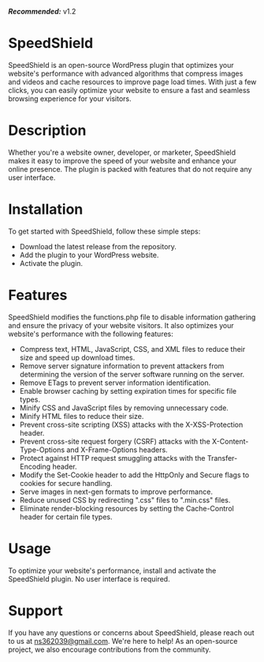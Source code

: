 ***Recommended:*** v1.2
# SpeedShield
SpeedShield is an open-source WordPress plugin that optimizes your website's performance with advanced algorithms that compress images and videos and cache resources to improve page load times. With just a few clicks, you can easily optimize your website to ensure a fast and seamless browsing experience for your visitors.

# Description
Whether you're a website owner, developer, or marketer, SpeedShield makes it easy to improve the speed of your website and enhance your online presence. The plugin is packed with features that do not require any user interface.

# Installation
To get started with SpeedShield, follow these simple steps:

* Download the latest release from the repository.
* Add the plugin to your WordPress website.
* Activate the plugin.

# Features
SpeedShield modifies the functions.php file to disable information gathering and ensure the privacy of your website visitors. It also optimizes your website's performance with the following features:

* Compress text, HTML, JavaScript, CSS, and XML files to reduce their size and speed up download times.
* Remove server signature information to prevent attackers from determining the version of the server software running on the server.
* Remove ETags to prevent server information identification.
* Enable browser caching by setting expiration times for specific file types.
* Minify CSS and JavaScript files by removing unnecessary code.
* Minify HTML files to reduce their size.
* Prevent cross-site scripting (XSS) attacks with the X-XSS-Protection header.
* Prevent cross-site request forgery (CSRF) attacks with the X-Content-Type-Options and X-Frame-Options headers.
* Protect against HTTP request smuggling attacks with the Transfer-Encoding header.
* Modify the Set-Cookie header to add the HttpOnly and Secure flags to cookies for secure handling.
* Serve images in next-gen formats to improve performance.
* Reduce unused CSS by redirecting ".css" files to ".min.css" files.
* Eliminate render-blocking resources by setting the Cache-Control header for certain file types.

# Usage
To optimize your website's performance, install and activate the SpeedShield plugin. No user interface is required.

# Support
If you have any questions or concerns about SpeedShield, please reach out to us at ns362039@gmail.com. We're here to help! As an open-source project, we also encourage contributions from the community.
